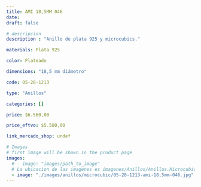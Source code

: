 ```yaml
---
title: AMI 18,5MM 046
date: 
draft: false

# descripcion
description : "Anillo de plata 925 y microcubics."

materials: Plata 925

color: Plateado

dimensions: "18,5 mm diámetro"

code: 05-28-1213

type: "Anillos"

categories: []

price: $6.560,00

price_eftvo: $5.580,00

link_mercado_shop: undef

# Images
# first image will be shown in the product page
images:
  # - image: "images/path_to_image"
  # La ubicacion de las imagenes es imagenes/Anillos/Anillos.Microcubic/05-28-1213-ami-18,5mm-046
  - image: "./images/anillos/microcubic/05-28-1213-ami-18,5mm-046.jpg"
---
```

